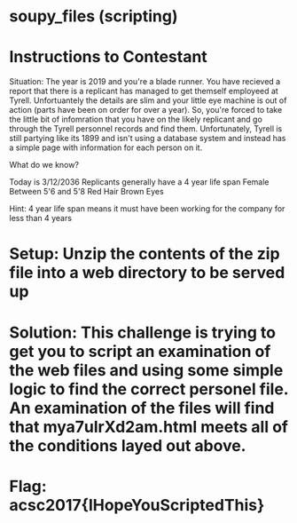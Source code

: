 # soupy_files (scripting)

# Instructions to Contestant
Situation:  The year is 2019 and you're a blade runner.  You have recieved a report that there is a replicant has managed to get themself employeed at Tyrell.  Unfortuantely the details are slim and your little eye machine is out of action (parts have been on order for over a year).  So, you're forced to take the little bit of infomration that you have on the likely replicant and go through the Tyrell personnel records and find them.  Unfortunately, Tyrell is still partying like its 1899 and isn't using a database system and instead has a simple page with information for each person on it.

What do we know?

Today is 3/12/2036
Replicants generally have a 4 year life span
Female
Between 5'6 and 5'8
Red Hair
Brown Eyes

Hint:  4 year life span means it must have been working for the company for less than 4 years

# Setup:  Unzip the contents of the zip file into a web directory to be served up

# Solution:  This challenge is trying to get you to script an examination of the web files and using some simple logic to find the correct personel file.  An examination of the files will find that mya7ulrXd2am.html meets all of the conditions layed out above.

# Flag:  acsc2017{IHopeYouScriptedThis}
